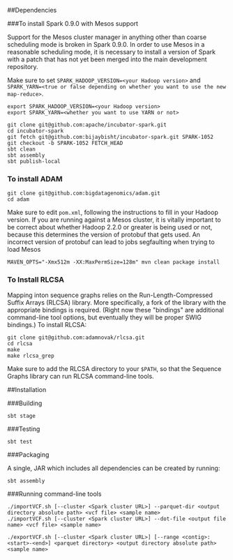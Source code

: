 ##Dependencies

###To install Spark 0.9.0 with Mesos support

Support for the Mesos cluster manager in anything other than coarse scheduling mode is broken in Spark 0.9.0. In order to use Mesos in a reasonable scheduling mode, it is necessary to install a version of Spark with a patch that has not yet been merged into the main development repository.

Make sure to set `SPARK_HADOOP_VERSION=<your Hadoop version>` and `SPARK_YARN=<true or false depending on whether you want to use the new map-reduce>`.

```
export SPARK_HADOOP_VERSION=<your Hadoop version>
export SPARK_YARN=<whether you want to use YARN or not>

git clone git@github.com:apache/incubator-spark.git
cd incubator-spark
git fetch git@github.com:bijaybisht/incubator-spark.git SPARK-1052
git checkout -b SPARK-1052 FETCH_HEAD
sbt clean
sbt assembly
sbt publish-local
```

### To install ADAM

```
git clone git@github.com:bigdatagenomics/adam.git
cd adam
```

Make sure to edit `pom.xml`, following the instructions to fill in your Hadoop version. If you are running against a Mesos cluster, it is vitally important to be correct about whether Hadoop 2.2.0 or greater is being used or not, because this determines the version of protobuf that gets used. An incorrect version of protobuf can lead to jobs segfaulting when trying to load Mesos

```
MAVEN_OPTS="-Xmx512m -XX:MaxPermSize=128m" mvn clean package install
```

### To Install RLCSA

Mapping inton sequence graphs relies on the Run-Length-Compressed Suffix Arrays (RLCSA) library. More specifically, a fork of the library with the appropriate bindings is required. (Right now these "bindings" are additional command-line tool options, but eventually they will be proper SWIG bindings.) To install RLCSA:

```
git clone git@github.com:adamnovak/rlcsa.git
cd rlcsa
make
make rlcsa_grep
```

Make sure to add the RLCSA directory to your `$PATH`, so that the Sequence Graphs library can run RLCSA command-line tools.

##Installation

###Building

```
sbt stage
```

###Testing

```
sbt test
```

###Packaging

A single, JAR which includes all dependencies can be created by running:

```
sbt assembly
```

###Running command-line tools

```
./importVCF.sh [--cluster <Spark cluster URL>] --parquet-dir <output directory absolute path> <vcf file> <sample name> 
./importVCF.sh [--cluster <Spark cluster URL>] --dot-file <output file name> <vcf file> <sample name>

./exportVCF.sh [--cluster <Spark cluster URL>] [--range <contig>:<start>-<end>] <parquet directory> <output directory absolute path> <sample name>
```

